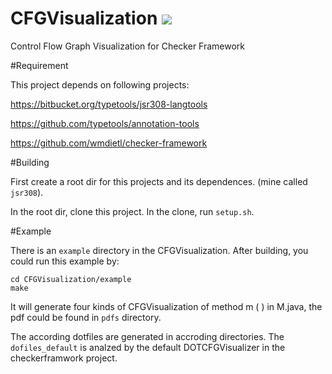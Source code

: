 # CFGVisualization ![](https://travis-ci.org/CharlesZ-Chen/CFGVisualization.svg?branch=master)
Control Flow Graph Visualization for Checker Framework

#Requirement

This project depends on following projects:

https://bitbucket.org/typetools/jsr308-langtools

https://github.com/typetools/annotation-tools

https://github.com/wmdietl/checker-framework

#Building

First create a root dir for this projects and its dependences. (mine called `jsr308`).

In the root dir, clone this project. In the clone, run `setup.sh`.

#Example

There is an `example` directory in the CFGVisualization. After building, you could run this example by:

  ```
  cd CFGVisualization/example
  make
  ```
  
It will generate four kinds of CFGVisualization of method m ( ) in M.java, the pdf could be found in `pdfs` directory.

The according dotfiles are generated in accroding directories. The `dofiles_default` is analzed by the default DOTCFGVisualizer in the checkerframwork project.
